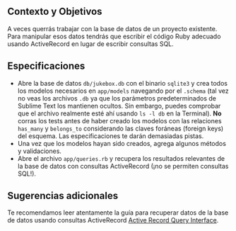 ## Contexto y Objetivos

A veces querrás trabajar con la base de datos de un proyecto existente. Para manipular esos datos tendrás que escribir el código Ruby adecuado usando ActiveRecord en lugar de escribir consultas SQL.

## Especificaciones

- Abre la base de datos `db/jukebox.db` con el binario `sqlite3` y crea todos los modelos necesarios en `app/models` navegando por el `.schema` (tal vez no veas los archivos `.db` ya que los parámetros predeterminados de Sublime Text los mantienen ocultos. Sin embargo, puedes comprobar que el archivo realmente esté ahí usando `ls -l db` en la Terminal). **No** corras los tests antes de haber creado los modelos con las relaciones `has_many` y `belongs_to` considerando las claves foráneas (foreign keys) del esquema. Las especificaciones te darán demasiadas pistas.
- Una vez que los modelos hayan sido creados, agrega algunos métodos y validaciones.
- Abre el archivo `app/queries.rb` y recupera los resultados relevantes de la base de datos con consultas ActiveRecord (¡no se permiten consultas SQL!).

## Sugerencias adicionales

Te recomendamos leer atentamente la guía para recuperar datos de la base de datos usando consultas ActiveRecord [Active Record Query Interface](http://guides.rubyonrails.org/active_record_querying.html).
